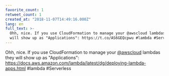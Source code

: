 ```yaml
---
favorite_count: 1
retweet_count: 1
created_at: "2018-11-07T14:49:16.000Z"
lang: en
full_text: >-
  Ohh, nice. If you use CloudFormation to manage your @awscloud lambdas they
  will show up as "Applications": https://t.co/AS6GEQcpwu #lambda #Serverless
---
```


Ohh, nice. If you use CloudFormation to manage your
[@awscloud](https://twitter.com/awscloud) lambdas they will show up as
"Applications":
<https://docs.aws.amazon.com/lambda/latest/dg/deploying-lambda-apps.html>
#lambda #Serverless
